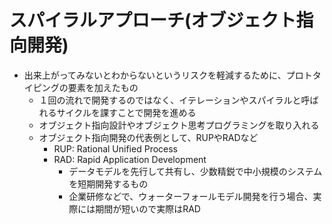 # スパイラルアプローチ(オブジェクト指向開発)

* 出来上がってみないとわからないというリスクを軽減するために、プロトタイピングの要素を加えたもの
    * １回の流れで開発するのではなく、イテレーションやスパイラルと呼ばれるサイクルを課すことで開発を進める
    * オブジェクト指向設計やオブジェクト思考プログラミングを取り入れる
    * オブジェクト指向開発の代表例として、RUPやRADなど
        * RUP: Rational Unified Process
        * RAD: Rapid Application Development
            * データモデルを先行して共有し、少数精鋭で中小規模のシステムを短期開発するもの
            * 企業研修などで、ウォーターフォールモデル開発を行う場合、実際には期間が短いので実際はRAD
